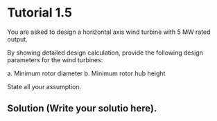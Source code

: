 # Tutorial 1.5

You are asked to design a horizontal axis wind turbine with 5 MW rated output.

By showing detailed design calculation, provide the following design parameters for the wind turbines:

a. Minimum rotor diameter
b. Minimum rotor hub height

State all your assumption.

## Solution (Write your solutio here).
